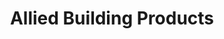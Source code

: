 ---
title: "Allied Building Products"
url: /woodinville/allied-building-products/
shop: hardware
---